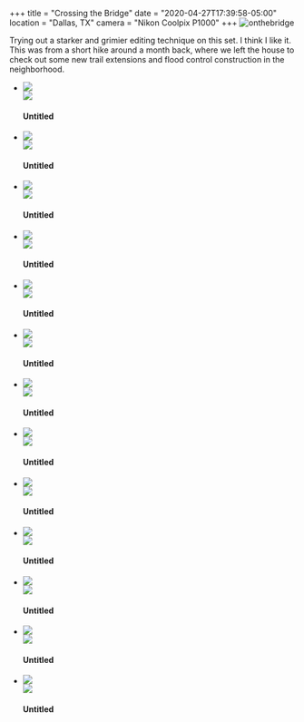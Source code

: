 +++
title = "Crossing the Bridge"
date = "2020-04-27T17:39:58-05:00"
location = "Dallas, TX"
camera = "Nikon Coolpix P1000"
+++
<img src="https://live.staticflickr.com/65535/49727720291_0ddae825ee_o.jpg" alt="onthebridge">
<!--more-->
Trying out a starker and grimier editing technique on this set. I think I like it. This was from a short hike around a month back, where we left the house to check out some new trail extensions and flood control construction in the neighborhood. 

<div class="container-fluid">
<div class="demo-gallery dark mrb35">
	<ul id="lightgallery" class="list-unstyled row">
		<li data-sub-html="<h4>Untitled</h4><p></p>" data-src="https://live.staticflickr.com/65535/49728034742_51559494eb_o.jpg" class="col-xs-6 col-sm-4 col-md-3">
			<a href><img class="img-responsive" src="https://live.staticflickr.com/65535/49728034742_2920199b59.jpg"><div class="demo-gallery-poster"><img src="/img/zoom.png"></div></a><div class="wp-caption-text"><h4>Untitled</h4><p></p></div></li>
		<li data-sub-html="<h4>Untitled</h4><p></p>" data-src="https://live.staticflickr.com/65535/49727174373_9609d67de5_o.jpg" class="col-xs-6 col-sm-4 col-md-3">
			<a href><img class="img-responsive" src="https://live.staticflickr.com/65535/49727174373_1854b84cdf.jpg"><div class="demo-gallery-poster"><img src="/img/zoom.png"></div></a><div class="wp-caption-text"><h4>Untitled</h4><p></p></div></li>
		<li data-sub-html="<h4>Untitled</h4><p></p>" data-src="https://live.staticflickr.com/65535/49728034152_47f1e942f2_o.jpg" class="col-xs-6 col-sm-4 col-md-3">
			<a href><img class="img-responsive" src="https://live.staticflickr.com/65535/49728034152_088801416e.jpg"><div class="demo-gallery-poster"><img src="/img/zoom.png"></div></a><div class="wp-caption-text"><h4>Untitled</h4><p></p></div></li>
		<li data-sub-html="<h4>Untitled</h4><p></p>" data-src="https://live.staticflickr.com/65535/49728034457_c64a73d898_o.jpg" class="col-xs-6 col-sm-4 col-md-3">
			<a href><img class="img-responsive" src="https://live.staticflickr.com/65535/49728034457_fa04776e99.jpg"><div class="demo-gallery-poster"><img src="/img/zoom.png"></div></a><div class="wp-caption-text"><h4>Untitled</h4><p></p></div></li>
		<li data-sub-html="<h4>Untitled</h4><p></p>" data-src="https://live.staticflickr.com/65535/49728034317_85ccdcdbe4_o.jpg" class="col-xs-6 col-sm-4 col-md-3">
			<a href><img class="img-responsive" src="https://live.staticflickr.com/65535/49728034317_1edc9fd599.jpg"><div class="demo-gallery-poster"><img src="/img/zoom.png"></div></a><div class="wp-caption-text"><h4>Untitled</h4><p></p></div></li>
		<li data-sub-html="<h4>Untitled</h4><p></p>" data-src="https://live.staticflickr.com/65535/49727173763_27a39e380a_o.jpg" class="col-xs-6 col-sm-4 col-md-3">
			<a href><img class="img-responsive" src="https://live.staticflickr.com/65535/49727173763_38f06e07f2.jpg"><div class="demo-gallery-poster"><img src="/img/zoom.png"></div></a><div class="wp-caption-text"><h4>Untitled</h4><p></p></div></li>
		<li data-sub-html="<h4>Untitled</h4><p></p>" data-src="https://live.staticflickr.com/65535/49728035107_ac0cbd34ac_o.jpg" class="col-xs-6 col-sm-4 col-md-3">
			<a href><img class="img-responsive" src="https://live.staticflickr.com/65535/49728035107_50c4195a8d.jpg"><div class="demo-gallery-poster"><img src="/img/zoom.png"></div></a><div class="wp-caption-text"><h4>Untitled</h4><p></p></div></li>
		<li data-sub-html="<h4>Untitled</h4><p></p>" data-src="https://live.staticflickr.com/65535/49727719836_6f321fe0f3_o.jpg" class="col-xs-6 col-sm-4 col-md-3">
			<a href><img class="img-responsive" src="https://live.staticflickr.com/65535/49727719836_88ffd1d988.jpg"><div class="demo-gallery-poster"><img src="/img/zoom.png"></div></a><div class="wp-caption-text"><h4>Untitled</h4><p></p></div></li>
		<li data-sub-html="<h4>Untitled</h4><p></p>" data-src="https://live.staticflickr.com/65535/49728033732_14deb0040c_o.jpg" class="col-xs-6 col-sm-4 col-md-3">
			<a href><img class="img-responsive" src="https://live.staticflickr.com/65535/49728033732_b7e1fcc779.jpg"><div class="demo-gallery-poster"><img src="/img/zoom.png"></div></a><div class="wp-caption-text"><h4>Untitled</h4><p></p></div></li>
		<li data-sub-html="<h4>Untitled</h4><p></p>" data-src="https://live.staticflickr.com/65535/49727173118_e9d4af1006_o.jpg" class="col-xs-6 col-sm-4 col-md-3">
			<a href><img class="img-responsive" src="https://live.staticflickr.com/65535/49727173118_1d992c5d43.jpg"><div class="demo-gallery-poster"><img src="/img/zoom.png"></div></a><div class="wp-caption-text"><h4>Untitled</h4><p></p></div></li>
		<li data-sub-html="<h4>Untitled</h4><p></p>" data-src="https://live.staticflickr.com/65535/49727173063_b33f1fc286_o.jpg" class="col-xs-6 col-sm-4 col-md-3">
			<a href><img class="img-responsive" src="https://live.staticflickr.com/65535/49727173063_a0f3505c05.jpg"><div class="demo-gallery-poster"><img src="/img/zoom.png"></div></a><div class="wp-caption-text"><h4>Untitled</h4><p></p></div></li>
		<li data-sub-html="<h4>Untitled</h4><p></p>" data-src="https://live.staticflickr.com/65535/49727720606_46596a85fc_o.jpg" class="col-xs-6 col-sm-4 col-md-3">
			<a href><img class="img-responsive" src="https://live.staticflickr.com/65535/49727720606_6632ba1c6b.jpg"><div class="demo-gallery-poster"><img src="/img/zoom.png"></div></a><div class="wp-caption-text"><h4>Untitled</h4><p></p></div></li>
		<li data-sub-html="<h4>Untitled</h4><p></p>" data-src="https://live.staticflickr.com/65535/49727720291_0ddae825ee_o.jpg" class="col-xs-6 col-sm-4 col-md-3">
			<a href><img class="img-responsive" src="https://live.staticflickr.com/65535/49727720291_b277918c38.jpg"><div class="demo-gallery-poster"><img src="/img/zoom.png"></div></a><div class="wp-caption-text"><h4>Untitled</h4><p></p></div></li>
	</ul>
</div>
</div>
